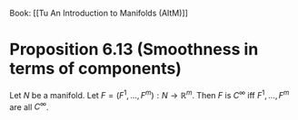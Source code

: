 Book: [[Tu An Introduction to Manifolds (AItM)]]
# Proposition 6.13 (Smoothness in terms of components)
Let $N$ be a manifold.
Let $F=(F^{1},\dots,F^{m}):N\to \mathbb{R}^{m}$.
Then $F$ is $C^{\infty}$ iff $F^{1},\dots,F^{m}$ are all $C^{\infty}$.